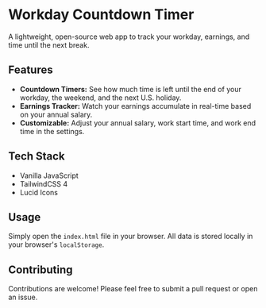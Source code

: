 # Workday Countdown Timer

A lightweight, open-source web app to track your workday, earnings, and time until the next break.

## Features

*   **Countdown Timers:** See how much time is left until the end of your workday, the weekend, and the next U.S. holiday.
*   **Earnings Tracker:** Watch your earnings accumulate in real-time based on your annual salary.
*   **Customizable:** Adjust your annual salary, work start time, and work end time in the settings.

## Tech Stack

*   Vanilla JavaScript
*   TailwindCSS 4
*   Lucid Icons

## Usage

Simply open the `index.html` file in your browser. All data is stored locally in your browser's `localStorage`.

## Contributing

Contributions are welcome! Please feel free to submit a pull request or open an issue.
